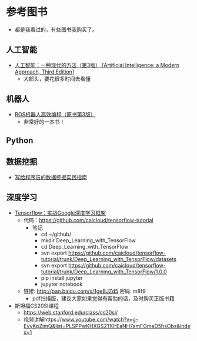 # 参考图书
- 都是我看过的，有些图书我购买了。   

## 人工智能
- [人工智能：一种现代的方法（第3版） [Artificial Intelligence: a Modern Approach, Third Edition]](https://item.jd.com/11343660.html)
    - 大部头，要花很多时间去看懂

## 机器人
- [ROS机器人高效编程（原书第3版）](https://item.jd.com/12169587.html)
    - 非常好的一本书！


## Python


## 数据挖掘
- [写给程序员的数据挖掘实践指南](https://e.jd.com/30334280.html)   

## 深度学习
- [Tensorflow：实战Google深度学习框架](https://book.douban.com/subject/26976457/)
    - 代码：https://github.com/caicloud/tensorflow-tutorial
        - 笔记 
            - cd ~/github/ 
            - mkdir Deep_Learning_with_TensorFlow
            - cd Deep_Learning_with_TensorFlow
            - svn export https://github.com/caicloud/tensorflow-tutorial/trunk/Deep_Learning_with_TensorFlow/datasets
            - svn export https://github.com/caicloud/tensorflow-tutorial/trunk/Deep_Learning_with_TensorFlow/1.0.0
            - pip install jupyter 
            - jupyter notebook
    - 链接: http://pan.baidu.com/s/1geBJZd5 密码: m8f9
        - pdf扫描版，建议大家如果觉得有帮助的话，及时购买正版书籍
- 斯坦福CS20SI课程
    - https://web.stanford.edu/class/cs20si/
    - 视频讲解https://www.youtube.com/watch?v=g-EvyKpZjmQ&list=PLSPPwKHXGS2110rEaNH7amFGmaD5hsObs&index=1